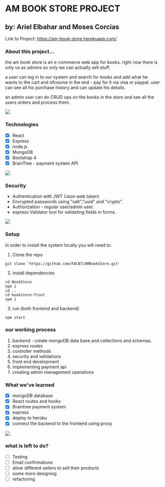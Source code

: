 # **AM BOOK STORE PROJECT**

## by: Ariel Elbahar and Moses Corcias

Link to Project:
https://am-book-store.herokuapp.com/

### About this project...

the am book store is an e-commerce web app for books. right now there is only us as admins so only we can actually sell stuff. 

a user can log in to our system and search for books and add what he wants to the cart and ofcourse in the end - pay for it via visa or paypal.
user can see all his purchase history and can update his details.

an admin user can do CRUD ops on the books in the store and see all the users orders and process them.

![](https://media.giphy.com/media/12imXZa2uBqf28/giphy.gif)



### Technologies


- [x]  React
- [x]  Express
- [x]  node.js
- [x]  MongoDB
- [x]  Bootstrap 4
- [x]  BrainTree - payment system API

![](https://media.giphy.com/media/CTX0ivSQbI78A/giphy.gif)

### Security 

* Authentication with JWT (Json web token)
* Encrypted passwords using "salt","uuid" and "crypto".
* Authorization - regular user/admin user.
* express Validator tool for validating fields in forms.

![](https://media.giphy.com/media/U04y6eLQGgWrK/giphy.gif)

### Setup

In order to install the system locally you will need to:

1. Clone the repo
```
git clone 'https://github.com/FACN7/AMBookStore.git'
```
2. install dependencies
```
cd BookStore
npm i
cd .. 
cd bookstore-front
npm i
```
3. run (both frontend and backend)
```
npm start
```

### our working process

1. backend - create mongoDB data base and collections and schemas.
2. express routes
3. controller methods
4. security and validations
5. front end development
6. implementing payment api
7. creating admin management operations

### What we've learned

- [x] mongoDB database
- [x] React routes and hooks
- [x] Braintree payment system
- [x] express 
- [x] deploy to heroku
- [x] connect the backend to the frontend using proxy

![](https://media.giphy.com/media/ZoAa7lsmym6UE/giphy.gif)


### what is left to do?

- [ ] Testing
- [ ] Email confirmations
- [ ] allow different sellers to sell their products 
- [ ] some more designing
- [ ] refactoring
